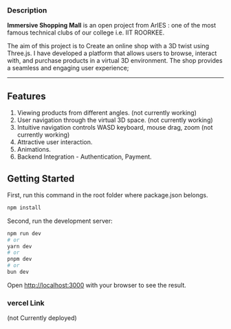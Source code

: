 ### Description

**Immersive Shopping Mall** is an open project from ArIES : one of the most famous technical clubs of our college i.e. IIT ROORKEE.

The aim of this project is to Create an online shop with a 3D twist using Three.js. I have developed a platform that allows users to browse, interact with, and purchase products in a virtual 3D environment. The shop provides a seamless and engaging user experience;

---

## Features

1. Viewing products from different angles. (not currently working)
2. User navigation through the virtual 3D space. (not currently working)
3. Intuitive navigation controls WASD keyboard, mouse drag, zoom  (not currently working)
4. Attractive user interaction.
5. Animations.
6. Backend Integration - Authentication, Payment.

## Getting Started

First, run this command in the root folder where package.json belongs.

```bash
npm install
```
Second, run the development server:

```bash
npm run dev
# or
yarn dev
# or
pnpm dev
# or
bun dev
```

Open [http://localhost:3000](http://localhost:3000) with your browser to see the result.

### vercel Link
(not Currently deployed)
